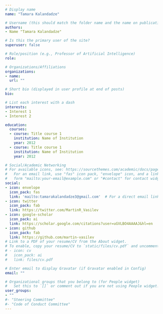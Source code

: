 ```yaml
---
# Display name
name: "Tamara Kalandadze"

# Username (this should match the folder name and the name on publications)
authors:
- Name "Tamara Kalandadze"

# Is this the primary user of the site?
superuser: false

# Role/position (e.g., Professor of Artificial Intelligence)
role:

# Organizations/Affiliations
organizations:
- name: 
  url: ""

# Short bio (displayed in user profile at end of posts)
bio: 

# List each interest with a dash
interests:
- Interest 1
- Interest 2

education:
  courses:
  - course: Title course 1
    institution: Name of Institution
    year: 2012
  - course: Title course 1
    institution: Name of Institution
    year: 2012

# Social/Academic Networking
# For available icons, see: https://sourcethemes.com/academic/docs/page-builder/#icons
#   For an email link, use "fas" icon pack, "envelope" icon, and a link in the
#   form "mailto:your-email@example.com" or "#contact" for contact widget.
social:
- icon: envelope
  icon_pack: fas
  link: 'mailto:tamarakalandadze3@gmail.com'  # For a direct email link, use "mailto:test@example.org".
- icon: twitter
  icon_pack: fab
  link: https://twitter.com/MartinR_Vasilev
- icon: google-scholar
  icon_pack: ai
  link: https://scholar.google.com/citations?user=uGVLBO4AAAAJ&hl=en
- icon: github
  icon_pack: fab
  link: https://github.com/martin-vasilev
# Link to a PDF of your resume/CV from the About widget.
# To enable, copy your resume/CV to `static/files/cv.pdf` and uncomment the lines below.
# - icon: cv
#   icon_pack: ai
#   link: files/cv.pdf

# Enter email to display Gravatar (if Gravatar enabled in Config)
email: ""

# Organizational groups that you belong to (for People widget)
#   Set this to `[]` or comment out if you are not using People widget.
user_groups:
- ""
#- "Steering Committee"
#- "Code of Conduct Committee"
---
```

